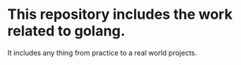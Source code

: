 # This repository includes the work related to golang.
It includes any thing from practice to a real world projects.
